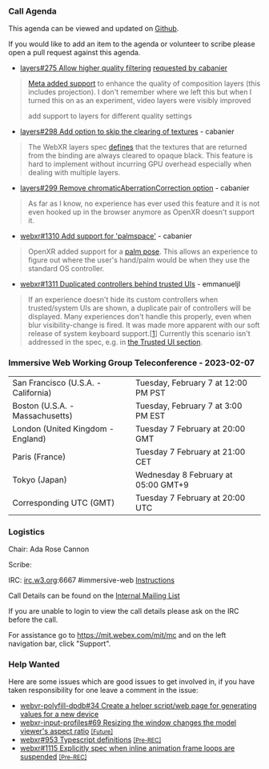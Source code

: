 ### Call Agenda

This agenda can be viewed and updated on [Github](https://github.com/immersive-web/administrivia/blob/main/meetings/wg/2023-02-07-Immersive_Web_Working_Group_Teleconference-agenda.md).

If you would like to add an item to the agenda or volunteer to scribe please open a pull request against this agenda.

* [layers#275 Allow higher quality filtering](https://github.com/immersive-web/layers/issues/275) [requested by cabanier](https://github.com/immersive-web/layers/issues/275#issuecomment-1416998318)
> [Meta added support](https://registry.khronos.org/OpenXR/specs/1.0/html/xrspec.html#XR_FB_composition_layer_settings) to enhance the quality of composition layers (this includes projection).
>I don't remember where we left this but when I turned this on as an experiment, video layers were visibly improved
>
> add support to layers for different quality settings

* [layers#298 Add option to skip the clearing of textures](https://github.com/immersive-web/layers/issues/298) - cabanier
> The WebXR layers spec [defines](https://immersive-web.github.io/layers/#opaque-texture) that the textures that are returned from the binding are always cleared to opaque black.
 >This feature is hard to implement without incurring GPU overhead especially when dealing with multiple layers.

* [layers#299 Remove chromaticAberrationCorrection option](https://github.com/immersive-web/layers/issues/299) - cabanier
> As far as I know, no experience has ever used this feature and it is not even hooked up in the browser anymore as OpenXR doesn't support it.
 >

* [webxr#1310 Add support for 'palmspace'](https://github.com/immersive-web/webxr/issues/1310) - cabanier
> OpenXR added support for a [palm pose](https://registry.khronos.org/OpenXR/specs/1.0/html/xrspec.html#XR_EXT_palm_pose). This allows an experience to figure out where the user's hand/palm would be when they use the standard OS controller.
 >

* [webxr#1311 Duplicated controllers behind trusted UIs](https://github.com/immersive-web/webxr/issues/1311) - emmanueljl
> If an experience doesn't hide its custom controllers when trusted/system UIs are shown, a duplicate pair of controllers will be displayed. Many experiences don't handle this properly, even when blur visibility-change is fired. It was made more apparent with our soft release of system keyboard support.[[1](https://twitter.com/emmanueljlee/status/1603550385230299136)] Currently this scenario isn't addressed in the spec, e.g. in [the Trusted UI section](https://www.w3.org/TR/webxr/#trustedenvironment-security).
 >

### Immersive Web Working Group Teleconference - 2023-02-07

<table>
<tr><td> San Francisco (U.S.A. - California) <td> Tuesday, February 7 at 12:00 PM PST
<tr><td> Boston (U.S.A. - Massachusetts) <td> Tuesday, February 7 at 3:00 PM EST
<tr><td> London (United Kingdom - England) <td> Tuesday 7 February at 20:00 GMT
<tr><td> Paris (France) <td> Tuesday 7 February at 21:00 CET
<tr><td> Tokyo (Japan) <td> Wednesday 8 February at 05:00 GMT+9
<tr><td> Corresponding UTC (GMT) <td> Tuesday 7 February at 20:00 UTC
</table>

### Logistics

Chair: Ada Rose Cannon

Scribe:

IRC: [irc.w3.org](http://irc.w3.org/):6667 #immersive-web [Instructions](https://github.com/immersive-web/administrivia/blob/main/IRC.md)

Call Details can be found on the [Internal Mailing List](https://lists.w3.org/Archives/Member/internal-immersive-web/2019Feb/0002.html)

If you are unable to login to view the call details please ask on the IRC before the call.

For assistance go to https://mit.webex.com/mit/mc  and on the left navigation bar, click "Support".

### Help Wanted

Here are some issues which are good issues to get involved in, if you have taken responsibility for one leave a comment in the issue:

- [webvr-polyfill-dpdb#34 Create a helper script/web page for generating values for a new device](https://github.com/immersive-web/webvr-polyfill-dpdb/issues/34)
- [webxr-input-profiles#69 Resizing the window changes the model viewer's aspect ratio](https://github.com/immersive-web/webxr-input-profiles/issues/69) [<small>[Future]</small>](https://api.github.com/repos/immersive-web/webxr-input-profiles/milestones/4)
- [webxr#953 Typescript definitions](https://github.com/immersive-web/webxr/issues/953) [<small>[Pre-REC]</small>](https://api.github.com/repos/immersive-web/webxr/milestones/16)
- [webxr#1115 Explicitly spec when inline animation frame loops are suspended](https://github.com/immersive-web/webxr/issues/1115) [<small>[Pre-REC]</small>](https://api.github.com/repos/immersive-web/webxr/milestones/16)


              
